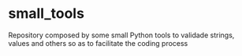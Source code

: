 # small_tools
Repository composed by some small Python tools to validade strings, values and others so as to facilitate the coding process
